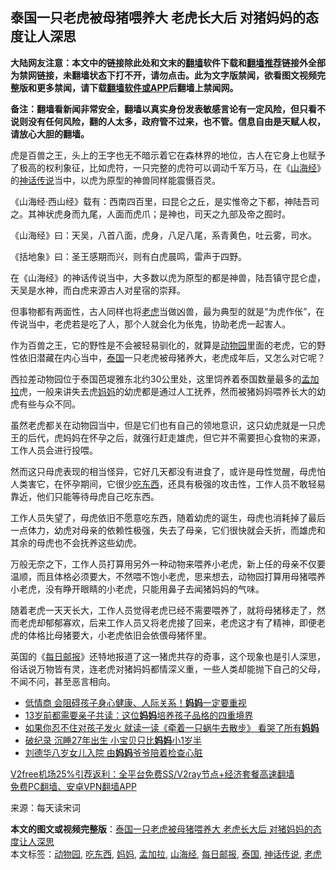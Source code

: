  <h2>泰国一只老虎被母猪喂养大 老虎长大后 对猪妈妈的态度让人深思</h2> <p class="notice"><b>大陆网友注意：本文中的链接除此处和文末的<a href="https://github.com/bannedbook/fanqiang" >翻墙</a>软件下载和<a href="https://github.com/killgcd/justmysocks/blob/master/README.md">翻墙推荐</a>链接外全部为禁网链接，未翻墙状态下打不开，请勿点击。此为文字版禁闻，欲看图文视频完整版和更多禁闻，请下载<a href="https://github.com/bannedbook/fanqiang">翻墙软件或APP</a>后翻墙上禁闻网。</p><p>备注：翻墙看新闻非常安全，翻墙以真实身份发表敏感言论有一定风险，但只看不说则没有任何风险，翻的人太多，政府管不过来，也不管。信息自由是天赋人权，请放心大胆的翻墙。</b></p>  <div class="entry"> <p>虎是百兽之王，头上的王字也无不暗示着它在森林界的地位，古人在它身上也赋予了极高的权利象征，比如虎符，一只完整的虎符可以调动千军万马，在《<a href="https://www.bannedbook.org/bnews/tag/%E5%B1%B1%E6%B5%B7%E7%BB%8F/" class="st_tag internal_tag" rel="tag" title="标签 山海经 下的日志">山海经</a>》的<a href="https://www.bannedbook.org/bnews/tag/%E7%A5%9E%E8%AF%9D%E4%BC%A0%E8%AF%B4/" class="st_tag internal_tag" rel="tag" title="标签 神话传说 下的日志">神话传说</a>当中，以虎为原型的神兽同样能震慑百灵。</p> <p>《山海经·西山经》载有：西南四百里，曰昆仑之丘，是实惟帝之下都，神陆吾司之。其神状虎身而九尾，人面而虎爪；是神也，司天之九部及帝之囿时。</p> <p>《山海经》曰：天吴，八首八面，虎身，八足八尾，系青黄色，吐云雾，司水。</p> <p>《括地象》曰：圣王感期而兴，则有白虎晨鸣，雷声于四野。</p> <p>在《山海经》的神话传说当中，大多数以虎为原型的都是神兽，陆吾镇守昆仑虚，天吴是水神，而白虎来源古人对星宿的崇拜。</p>  <p>但事物都有两面性，古人同样也将<a href="https://www.bannedbook.org/bnews/tag/%e8%80%81%e8%99%8e/" class="st_tag internal_tag" rel="tag" title="标签 老虎 下的日志">老虎</a>当做凶兽，最为典型的就是“为虎作伥”，在传说当中，老虎若是吃了人，那个人就会化为伥鬼，协助老虎一起害人。</p> <p>作为百兽之王，它的野性是不会被轻易驯化的，就算是<a href="https://www.bannedbook.org/bnews/tag/%E5%8A%A8%E7%89%A9%E5%9B%AD/" class="st_tag internal_tag" rel="tag" title="标签 动物园 下的日志">动物园</a>里面的老虎，它的野性依旧潜藏在内心当中，<a href="https://www.bannedbook.org/bnews/tag/%e6%b3%b0%e5%9b%bd/" class="st_tag internal_tag" rel="tag" title="标签 泰国 下的日志">泰国</a>一只老虎被母猪养大，老虎成年后，又怎么对它呢？</p> <p>西拉差动物园位于泰国芭堤雅东北约30公里处，这里饲养着泰国数量最多的<a href="https://www.bannedbook.org/bnews/tag/%e5%ad%9f%e5%8a%a0%e6%8b%89/" class="st_tag internal_tag" rel="tag" title="标签 孟加拉 下的日志">孟加拉</a>虎，一般来讲失去虎<a href="https://www.bannedbook.org/bnews/tag/%e5%a6%88%e5%a6%88/" class="st_tag internal_tag" rel="tag" title="标签 妈妈 下的日志">妈妈</a>的幼虎都是通过人工抚养，然而被猪妈妈喂养长大的幼虎有些与众不同。</p> <p>虽然老虎都关在动物园当中，但是它们也有自己的领地意识，这只幼虎就是一只虎王的后代，虎妈妈在怀孕之后，就强行赶走雄虎，但它并不需要担心食物的来源，工作人员会进行投喂。</p> <p>然而这只母虎表现的相当怪异，它好几天都没有进食了，或许是母性觉醒，母虎怕人类害它，在怀孕期间，它很少<a href="https://www.bannedbook.org/bnews/tag/%E5%90%83%E4%B8%9C%E8%A5%BF/" class="st_tag internal_tag" rel="tag" title="标签 吃东西 下的日志">吃东西</a>，还具有极强的攻击性，工作人员不敢轻易靠近，他们只能等待母虎自己吃东西。</p>  <p>工作人员失望了，母虎依旧不愿意吃东西，随着幼虎的诞生，母虎也消耗掉了最后一点体力，幼虎对母亲的依赖性极强，失去了母亲，它们很快就会夭折，而雄虎和其余的母虎也不会抚养这些幼虎。</p> <p>万般无奈之下，工作人员打算用另外一种动物来喂养小老虎，新上任的母亲不仅要温顺，而且体格必须要大，不然喂不饱小老虎，思来想去，动物园打算用母猪喂养小老虎，没有睁开眼睛的小老虎，只能用鼻子去闻猪妈妈的气味。</p> <p>随着老虎一天天长大，工作人员觉得老虎已经不需要喂养了，就将母猪移走了，然而老虎却郁郁寡欢，后来工作人员又将老虎接了回来，老虎这才有了精神，即便老虎的体格比母猪要大，小老虎依旧会依偎母猪怀里。</p> <p>英国的《<a href="https://www.bannedbook.org/bnews/tag/%e6%af%8f%e6%97%a5%e9%82%ae%e6%8a%a5/" class="st_tag internal_tag" rel="tag" title="标签 每日邮报 下的日志">每日邮报</a>》还特地报道了这一猪虎共存的奇事，这个现象也是引人深思，俗话说万物皆有灵，连老虎对猪妈妈都情深义重，一些人类却能抛下自己的父母，不闻不问，甚至恶言相向。</p> <ul class='op-related-articles' title='相关阅读'> <li><a href='https://www.bannedbook.org/bnews/lifebaike/20201210/1445063.html' target='_blank'>低情商 会阻碍孩子身心健康、人际关系！<b>妈妈</b>一定要重视</a></li> <li><a href='https://www.bannedbook.org/bnews/lifebaike/20201208/1443895.html' target='_blank'>13岁前都需要亲子共读：这位<b>妈妈</b>培养孩子品格的四重境界</a></li> <li><a href='https://www.bannedbook.org/bnews/lifebaike/20201207/1443339.html' target='_blank'>如果你忍不住对孩子发火 就读一读《牵着一只蜗牛去散步》 看哭了所有<b>妈妈</b></a></li> <li><a href='https://www.bannedbook.org/bnews/funmedia/20201204/1442082.html' target='_blank'>破纪录 沉睡27年出生 小宝贝只比<b>妈妈</b>小1岁半</a></li> <li><a href='https://www.bannedbook.org/bnews/yule/20201204/1441789.html' target='_blank'>刘德华八岁女儿入院 由<b>妈妈</b>爷爷陪着检查心脏</a></li> </ul> <p class="texttj"> <a href="https://www.bannedbook.org/forum23/topic22702.html" target="_blank">V2free机场25%引荐返利：全平台免费SS/V2ray节点+经济套餐高速翻墙</a><br/> <a href="https://github.com/bannedbook/fanqiang/wiki/%E7%A6%81%E9%97%BB%E7%BD%91%E5%AE%89%E5%8D%93%E7%BF%BB%E5%A2%99%E6%96%B0%E9%97%BBAPP" target="_blank">免费PC翻墙、安卓VPN翻墙APP</a></p><p> 来源：每天读宋词 </p> <a name='sharetosocial'></a>       <div><b>本文的图文或视频完整版</b>：<a href='https://www.bannedbook.org/bnews/funmedia/20201211/1445584.html'>泰国一只老虎被母猪喂养大 老虎长大后 对猪妈妈的态度让人深思</a></div>  </div><!--END ENTRY--> <div class="postfooter"> <div>本文标签：<a href="https://www.bannedbook.org/bnews/tag/%E5%8A%A8%E7%89%A9%E5%9B%AD/" rel="tag">动物园</a>, <a href="https://www.bannedbook.org/bnews/tag/%E5%90%83%E4%B8%9C%E8%A5%BF/" rel="tag">吃东西</a>, <a href="https://www.bannedbook.org/bnews/tag/%e5%a6%88%e5%a6%88/" rel="tag">妈妈</a>, <a href="https://www.bannedbook.org/bnews/tag/%e5%ad%9f%e5%8a%a0%e6%8b%89/" rel="tag">孟加拉</a>, <a href="https://www.bannedbook.org/bnews/tag/%E5%B1%B1%E6%B5%B7%E7%BB%8F/" rel="tag">山海经</a>, <a href="https://www.bannedbook.org/bnews/tag/%e6%af%8f%e6%97%a5%e9%82%ae%e6%8a%a5/" rel="tag">每日邮报</a>, <a href="https://www.bannedbook.org/bnews/tag/%e6%b3%b0%e5%9b%bd/" rel="tag">泰国</a>, <a href="https://www.bannedbook.org/bnews/tag/%E7%A5%9E%E8%AF%9D%E4%BC%A0%E8%AF%B4/" rel="tag">神话传说</a>, <a href="https://www.bannedbook.org/bnews/tag/%e8%80%81%e8%99%8e/" rel="tag">老虎</a></div>  </div><!--END POSTFOOTER--> 